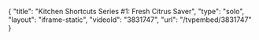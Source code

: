 {
    "title": "Kitchen Shortcuts Series #1: Fresh Citrus Saver",
    "type": "solo",
    "layout": "iframe-static",
    "videoId": "3831747",
    "url": "\/tvpembed\/3831747"
}